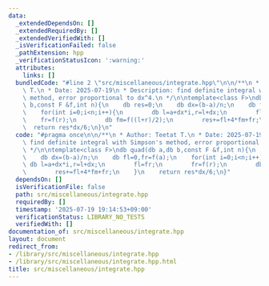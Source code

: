```yaml
---
data:
  _extendedDependsOn: []
  _extendedRequiredBy: []
  _extendedVerifiedWith: []
  _isVerificationFailed: false
  _pathExtension: hpp
  _verificationStatusIcon: ':warning:'
  attributes:
    links: []
  bundledCode: "#line 2 \"src/miscellaneous/integrate.hpp\"\n\n/**\n * Author: Teetat\
    \ T.\n * Date: 2025-07-19\n * Description: find definite integral with Simpson's\
    \ method, error proportional to dx^4.\n */\n\ntemplate<class F>\ndb quad(db a,db\
    \ b,const F &f,int n){\n    db res=0;\n    db dx=(b-a)/n;\n    db fl=0,fr=f(a);\n\
    \    for(int i=0;i<n;i++){\n        db l=a+dx*i,r=l+dx;\n        fl=fr;\n    \
    \    fr=f(r);\n        db fm=f((l+r)/2);\n        res+=fl+4*fm+fr;\n    }\n  \
    \  return res*dx/6;\n}\n"
  code: "#pragma once\n\n/**\n * Author: Teetat T.\n * Date: 2025-07-19\n * Description:\
    \ find definite integral with Simpson's method, error proportional to dx^4.\n\
    \ */\n\ntemplate<class F>\ndb quad(db a,db b,const F &f,int n){\n    db res=0;\n\
    \    db dx=(b-a)/n;\n    db fl=0,fr=f(a);\n    for(int i=0;i<n;i++){\n       \
    \ db l=a+dx*i,r=l+dx;\n        fl=fr;\n        fr=f(r);\n        db fm=f((l+r)/2);\n\
    \        res+=fl+4*fm+fr;\n    }\n    return res*dx/6;\n}"
  dependsOn: []
  isVerificationFile: false
  path: src/miscellaneous/integrate.hpp
  requiredBy: []
  timestamp: '2025-07-19 19:14:53+09:00'
  verificationStatus: LIBRARY_NO_TESTS
  verifiedWith: []
documentation_of: src/miscellaneous/integrate.hpp
layout: document
redirect_from:
- /library/src/miscellaneous/integrate.hpp
- /library/src/miscellaneous/integrate.hpp.html
title: src/miscellaneous/integrate.hpp
---
```

